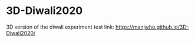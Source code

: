 # 3D-Diwali2020
3D version of the diwali experiment
test link: https://manjwho.github.io/3D-Diwali2020/
